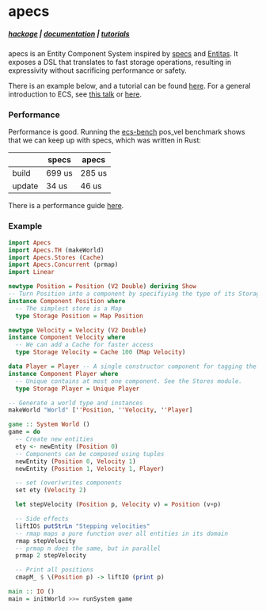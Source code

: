 # apecs
##### [hackage](https://hackage.haskell.org/package/apecs) | [documentation](https://hackage.haskell.org/package/apecs/docs/Apecs.html) | [tutorials](https://github.com/jonascarpay/apecs/blob/master/tutorials/)

apecs is an Entity Component System inspired by [specs](https://github.com/slide-rs/specs) and [Entitas](https://github.com/sschmid/Entitas-CSharp).
It exposes a DSL that translates to fast storage operations, resulting in expressivity without sacrificing performance or safety.

There is an example below, and a tutorial can be found [here](https://github.com/jonascarpay/apecs/blob/master/tutorials/RTS.md).
For a general introduction to ECS, see [this talk](https://www.youtube.com/watch?v=lNTaC-JWmdI&feature=youtu.be&t=218) or [here](https://en.wikipedia.org/wiki/Entity–component–system).

### Performance
Performance is good.
Running the [ecs-bench](https://github.com/lschmierer/ecs_bench) pos_vel benchmark shows that we can keep up with specs, which was written in Rust:

|        | specs  | apecs  |
| ------ | ------ | ------ |
| build  | 699 us | 285 us | 
| update | 34 us  | 46 us  |

There is a performance guide [here](https://github.com/jonascarpay/apecs/blob/master/tutorials/GoingFast.md).

### Example
```haskell
import Apecs
import Apecs.TH (makeWorld)
import Apecs.Stores (Cache)
import Apecs.Concurrent (prmap)
import Linear

newtype Position = Position (V2 Double) deriving Show
-- Turn Position into a component by specifiying the type of its Storage
instance Component Position where
  -- The simplest store is a Map
  type Storage Position = Map Position

newtype Velocity = Velocity (V2 Double)
instance Component Velocity where
  -- We can add a Cache for faster access
  type Storage Velocity = Cache 100 (Map Velocity)

data Player = Player -- A single constructor component for tagging the player
instance Component Player where
  -- Unique contains at most one component. See the Stores module.
  type Storage Player = Unique Player

-- Generate a world type and instances
makeWorld "World" [''Position, ''Velocity, ''Player]

game :: System World ()
game = do
  -- Create new entities
  ety <- newEntity (Position 0)
  -- Components can be composed using tuples
  newEntity (Position 0, Velocity 1)
  newEntity (Position 1, Velocity 1, Player)

  -- set (over)writes components
  set ety (Velocity 2)

  let stepVelocity (Position p, Velocity v) = Position (v+p)

  -- Side effects
  liftIO$ putStrLn "Stepping velocities"
  -- rmap maps a pure function over all entities in its domain
  rmap stepVelocity
  -- prmap n does the same, but in parallel
  prmap 2 stepVelocity

  -- Print all positions
  cmapM_ $ \(Position p) -> liftIO (print p)

main :: IO ()
main = initWorld >>= runSystem game
```

